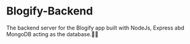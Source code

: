 # Blogify-Backend
The backend server for the Blogify app built with NodeJs, Express abd MongoDB acting as the database.🥳🎉
